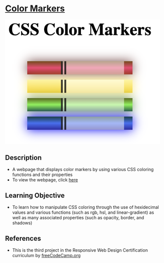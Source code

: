 # [Color Markers](https://vincentz-42.github.io/freecodecamp/ColorMarkers/)
[![Color Markers](colormarker.png)](#)

## Description
* A webpage that displays color markers by using various CSS coloring functions and their properties 
* To view the webpage, click [here](https://vincentz-42.github.io/freecodecamp/ColorMarkers/)


## Learning Objective
* To learn how to manipulate CSS coloring through the use of hexidecimal values and various functions (such as rgb, hsl, and linear-gradient) as well as many associated properties (such as opacity, border, and shadows)

## References
* This is the third project in the Responsive Web Design Certification curriculum by [freeCodeCamp.org](freeCodeCamp.org)